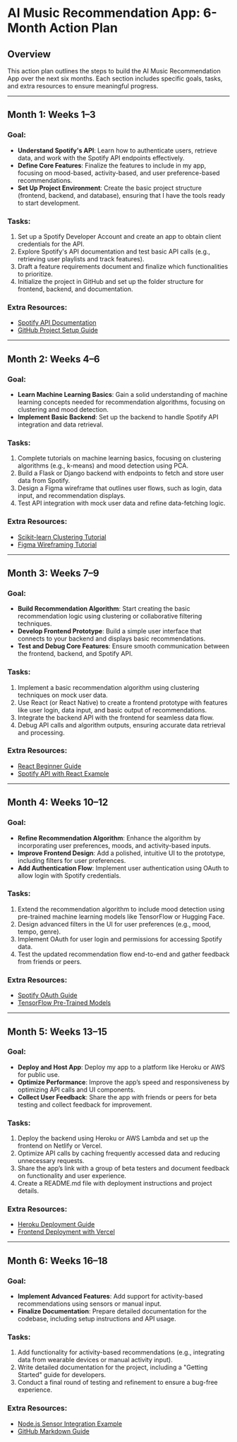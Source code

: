 # AI Music Recommendation App: 6-Month Action Plan

## Overview
This action plan outlines the steps to build the AI Music Recommendation App over the next six months. Each section includes specific goals, tasks, and extra resources to ensure meaningful progress.

---

## Month 1: Weeks 1–3
### Goal:
- **Understand Spotify's API**: Learn how to authenticate users, retrieve data, and work with the Spotify API endpoints effectively.
- **Define Core Features**: Finalize the features to include in my app, focusing on mood-based, activity-based, and user preference-based recommendations.
- **Set Up Project Environment**: Create the basic project structure (frontend, backend, and database), ensuring that I have the tools ready to start development.

### Tasks:
1. Set up a Spotify Developer Account and create an app to obtain client credentials for the API.
2. Explore Spotify's API documentation and test basic API calls (e.g., retrieving user playlists and track features).
3. Draft a feature requirements document and finalize which functionalities to prioritize.
4. Initialize the project in GitHub and set up the folder structure for frontend, backend, and documentation.

### Extra Resources:
- [Spotify API Documentation](https://developer.spotify.com/documentation/web-api/)
- [GitHub Project Setup Guide](https://docs.github.com/en/get-started/quickstart/create-a-repo)

---

## Month 2: Weeks 4–6
### Goal:
- **Learn Machine Learning Basics**: Gain a solid understanding of machine learning concepts needed for recommendation algorithms, focusing on clustering and mood detection.
- **Implement Basic Backend**: Set up the backend to handle Spotify API integration and data retrieval.

### Tasks:
1. Complete tutorials on machine learning basics, focusing on clustering algorithms (e.g., k-means) and mood detection using PCA.
2. Build a Flask or Django backend with endpoints to fetch and store user data from Spotify.
3. Design a Figma wireframe that outlines user flows, such as login, data input, and recommendation displays.
4. Test API integration with mock user data and refine data-fetching logic.

### Extra Resources:
- [Scikit-learn Clustering Tutorial](https://scikit-learn.org/stable/modules/clustering.html)
- [Figma Wireframing Tutorial](https://help.figma.com/hc/en-us/articles/360040451373-Create-a-wireframe)

---

## Month 3: Weeks 7–9
### Goal:
- **Build Recommendation Algorithm**: Start creating the basic recommendation logic using clustering or collaborative filtering techniques.
- **Develop Frontend Prototype**: Build a simple user interface that connects to your backend and displays basic recommendations.
- **Test and Debug Core Features**: Ensure smooth communication between the frontend, backend, and Spotify API.

### Tasks:
1. Implement a basic recommendation algorithm using clustering techniques on mock user data.
2. Use React (or React Native) to create a frontend prototype with features like user login, data input, and basic output of recommendations.
3. Integrate the backend API with the frontend for seamless data flow.
4. Debug API calls and algorithm outputs, ensuring accurate data retrieval and processing.

### Extra Resources:
- [React Beginner Guide](https://react.dev/)
- [Spotify API with React Example](https://developer.spotify.com/community/tutorials/)

---

## Month 4: Weeks 10–12
### Goal:
- **Refine Recommendation Algorithm**: Enhance the algorithm by incorporating user preferences, moods, and activity-based inputs.
- **Improve Frontend Design**: Add a polished, intuitive UI to the prototype, including filters for user preferences.
- **Add Authentication Flow**: Implement user authentication using OAuth to allow login with Spotify credentials.

### Tasks:
1. Extend the recommendation algorithm to include mood detection using pre-trained machine learning models like TensorFlow or Hugging Face.
2. Design advanced filters in the UI for user preferences (e.g., mood, tempo, genre).
3. Implement OAuth for user login and permissions for accessing Spotify data.
4. Test the updated recommendation flow end-to-end and gather feedback from friends or peers.

### Extra Resources:
- [Spotify OAuth Guide](https://developer.spotify.com/documentation/general/guides/authorization-guide/)
- [TensorFlow Pre-Trained Models](https://www.tensorflow.org/resources/models-datasets)

---

## Month 5: Weeks 13–15
### Goal:
- **Deploy and Host App**: Deploy my app to a platform like Heroku or AWS for public use.
- **Optimize Performance**: Improve the app’s speed and responsiveness by optimizing API calls and UI components.
- **Collect User Feedback**: Share the app with friends or peers for beta testing and collect feedback for improvement.

### Tasks:
1. Deploy the backend using Heroku or AWS Lambda and set up the frontend on Netlify or Vercel.
2. Optimize API calls by caching frequently accessed data and reducing unnecessary requests.
3. Share the app’s link with a group of beta testers and document feedback on functionality and user experience.
4. Create a README.md file with deployment instructions and project details.

### Extra Resources:
- [Heroku Deployment Guide](https://devcenter.heroku.com/articles/getting-started-with-python)
- [Frontend Deployment with Vercel](https://vercel.com/docs)

---

## Month 6: Weeks 16–18
### Goal:
- **Implement Advanced Features**: Add support for activity-based recommendations using sensors or manual input.
- **Finalize Documentation**: Prepare detailed documentation for the codebase, including setup instructions and API usage.

### Tasks:
1. Add functionality for activity-based recommendations (e.g., integrating data from wearable devices or manual activity input).
2. Write detailed documentation for the project, including a "Getting Started" guide for developers.
3. Conduct a final round of testing and refinement to ensure a bug-free experience.

### Extra Resources:
- [Node.js Sensor Integration Example](https://github.com/observation/sensor-integration-nodejs)
- [GitHub Markdown Guide](https://guides.github.com/features/mastering-markdown/)
